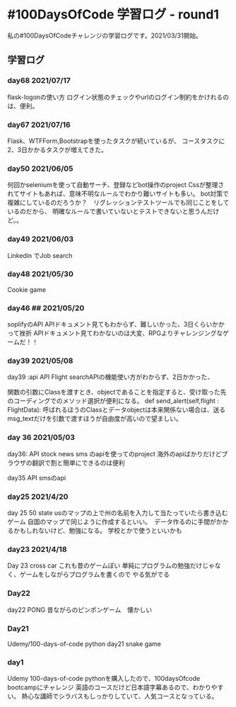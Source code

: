 # #100DaysOfCode 学習ログ - round1 

私の#100DaysOfCodeチャレンジの学習ログです。2021/03/31開始。

## 学習ログ

### day68  2021/07/17
flask-logonの使い方
ログイン状態のチェックやurlのログイン制約をかけれるのは、便利。


###  day67  2021/07/16
Flask、WTFForm,Bootstrapを使ったタスクが続いているが、
コースタスクに2、3日かかるタスクが増えてきた。


### day50  2021/06/05
何回かseleniumを使って自動サーチ、登録などbot操作のproject
Cssが整理されてサイトもあれば、意味不明なルールでわかり難いサイトも多い。
bot対策で複雑にしているのだろうか？　リグレッションテストツールでも同じことをしているのだから、
明確なルールで書いていないとテストできないと思うんだけど。。


### day49  2021/06/03
Linkedin でJob search

### day48 2021/05/30
Cookie game

### day46 ## 2021/05/20
soplifyのAPI 
APIドキュメント見てもわからず、難しいかった、3日くらいかかって挫折
APIドキュメント見てわかないのは大変、RPGよりチャレンジングなゲームだ！！


### day39 2021/05/08
day39 :api
API Flight searchAPIの機能使い方がわからず、2日かかった、

関数の引数にClassを渡すとき、objectであることを指定すると、受け取った先のコーディングでのメソッド選択が便利になる。
def send_alert(self,flight : FlightData):
呼ばれるほうのClassとデータobjectは本来関係ない場合は、送るmsg_textだけを引数で渡すほうが自由度が高いので望ましい。

### day 36 2021/05/03
day36: API
stock
news
sms のapiを使ってのproject
海外のapiばかりだけどブラウザの翻訳で割と簡単にできるのは便利

day35 API
smsのapi

### day25 2021/4/20
day 25 50 state 
usのマップの上で州の名前を入力して当たっていたら書き込むゲーム
自国のマップで同じように作成するといい。　データ作るのに手間がかかるかもしれないけど、勉強になる。
学校とかで使うといいかも

### day23 2021/4/18
Day 23 cross car
これも昔のゲームぽい
単純にプログラムの勉強だけじゃなく、ゲームをしながらプログラムを書くので
やる気がでる

### Day22
day22 PONG
昔ながらのピンポンゲーム　懐かしい

### Day21
Udemy/100-days-of-code python
day21 snake game

### day1
Udemy 100-days-of-code pythonを購入したので、100daysOfcode bootcampにチャレンジ
英語のコースだけど日本語字幕あるので、わかりやすい。
熱心な講師でシラバスもしっかりしていて、人気コースとなっている。


 
